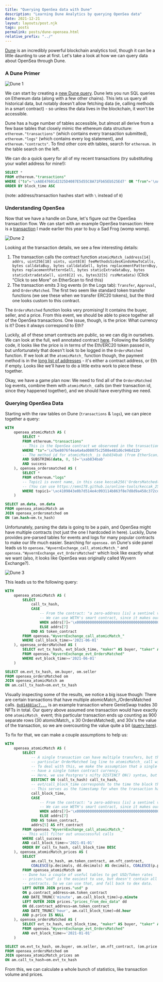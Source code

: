 ```yaml
---
title: "Querying OpenSea data with Dune"
description: "Learning Dune Analytics by querying OpenSea data"
date: 2021-12-21
layout: layouts/post.njk
tags: posts
permalink: posts/dune-opensea.html
relative_prefix: "../"
---
```


[Dune](https://dune.xyz/browse/dashboards) is an incredibly powerful blockchain analytics tool, though it can be a little daunting to use at first. Let's take a look at how we can query data about OpenSea through Dune.

### A Dune Primer

![Dune 1](../static/img/dune-1.png)

We can start by creating a [new Dune query](https://dune.xyz/queries). Dune lets you run SQL queries on Ethereum data (along with a few other chains). This lets us query all historical data, but notably doesn't allow fetching data (ie, calling methods in a smart contract) - so unless the data lives in the blockchain, it won't be accessible.

Dune has a huge number of tables accessible, but almost all derive from a few base tables that closely mimic the ethereum data structure: `ethereum."transactions"` (which contains every transaction submitted), `ethereum."logs"` (which contains every log statement), and `ethereum."contracts"`. To find other core eth tables, search for `ethereum.` in the table search on the left.

We can do a quick query for all of my recent transactions (try substituting your wallet address for mine!):
``` sql
SELECT *
FROM ethereum."transactions"
WHERE ("to"='\xA8E47601d2325D4087E5d55C8A71Fb65Eb525Ed7' OR "from"='\xA8E47601d2325D4087E5d55C8A71Fb65Eb525Ed7')
ORDER BY block_time ASC
```
(note: address/transaction hashes start with `\` instead of `0`)

### Understanding OpenSea

Now that we have a handle on Dune, let's figure out the OpenSea transaction flow. We can start with an example OpenSea transaction: Here is a [transaction](https://etherscan.io/tx/0xe4f1291b040aa108eec4f79dd5db751174c23b040a71ced2597bdf3170c9c282) I made earlier this year to buy a Sad Frog (womp womp).

![Dune 2](../static/img/dune-2.png)

Looking at the transaction details, we see a few interesting details:
1. The transaction calls the contract function `atomicMatch_(address[14] addrs, uint256[18] uints, uint8[8] feeMethodsSidesKindsHowToCalls, bytes calldataBuy, bytes calldataSell, bytes replacementPatternBuy, bytes replacementPatternSell, bytes staticExtradataBuy, bytes staticExtradataSell, uint8[2] vs, bytes32[5] rssMetadata)` (Click "Click to see More" on EtherScan to find this)
2. The transaction emits 3 log events (in the Logs tab): `Transfer`, `Approval`, and `OrdersMatched`. The first two seem like standard token transfer functions (we see these when we transfer ERC20 tokens), but the third one looks custom to this contract.

The `OrdersMatched` function looks very promising! It contains the buyer, seller, and a price. From this event, we should be able to piece together all of the OpenSea transactions. One issue, though, is the price: What currency is it? Does it always correspond to Eth?

Luckily, all of these smart contracts are public, so we can dig in ourselves. We can look at the full, well annotated contract [here](https://github.com/alex-x-crypto/OpenSea-Doc/blob/master/contracts/WyvernExchange.sol). Following the Solidity code, it looks like the price is in terms of the Eth/ERC20 token passed in, but unfortunately that doesn't look to be logged in the `OrdersMatched` function. If we look at the `atomicMatch_` function though, the payment method is in the [long list of addresses](https://github.com/alex-x-crypto/OpenSea-Doc/blob/master/contracts/WyvernExchange.sol#L464-L465) - it's either a contract address, or Eth if empty. Looks like we'll have to do a little extra work to piece these together.

Okay, we have a game plan now: We need to find all of the `OrdersMatched` log events, combine them with `atomicMatch_` calls (on their transaction id, since they happened together), and we should have everything we need.

### Querying OpenSea Data

Starting with the raw tables on Dune (`transactions` & `logs`), we can piece together a query:

``` sql
WITH
    opensea_atomicMatch AS (
        SELECT *
        FROM ethereum."transactions"
        -- This is the OpenSea contract we observeed in the transaction above
        WHERE "to"='\x7be8076f4ea4a4ad08075c2508e481d6c946d12b'
        -- The method id for atomicMatch_ is 0ab834bab (from EtherScan)
        AND SUBSTRING(data, 0, 5)='\xab834bab'
        AND success
    ), opensea_ordersmatched AS (
        SELECT *
        FROM ethereum."logs"
        -- Topic1 is event name, in this case keccak256('OrdersMatched(bytes32,bytes32,address,address,uint256,bytes32)')
        -- (You can use https://emn178.github.io/online-tools/keccak_256.html to calculate it)
        WHERE topic1='\xc4109843e0b7d514e4c093114b863f8e7d8d9a458c372cd51bfe526b588006c9'
    )

SELECT am.data, om.data
FROM opensea_atomicMatch am
JOIN opensea_ordersmatched om
ON (am.hash=om.tx_hash)
```

Unfortunately, parsing the data is going to be a pain, and OpenSea might have multiple contracts (not just the one I hardcoded in here). Luckily, Dune provides pre-parsed tables for events and logs for many popular contracts to make our life much easier. Searching for `opensea.` on Dune's side panel leads us to `opensea."WyvernExchange_call_atomicMatch_"` and `opensea."WyvernExchange_evt_OrdersMatched"` which look like exactly what we want (also, it looks like OpenSea was originally called Wyvern Exchange?).

![Dune 3](../static/img/dune-3.png)

This leads us to the following query:
``` sql
WITH
    opensea_atomicMatch AS (
        SELECT
            call_tx_hash,
            CASE
                -- From the contract: "a zero-address [is] a sentinel value for Ether"
                -- We can use WETH's smart contract, since it makes our queries a little easier below
                WHEN addrs[7]='\x0000000000000000000000000000000000000000' THEN '\xc02aaa39b223fe8d0a0e5c4f27ead9083c756cc2'
                ELSE addrs[7]
            END AS token_contract
        FROM opensea."WyvernExchange_call_atomicMatch_"
        WHERE call_block_time>='2021-06-01'
    ), opensea_ordersMatched AS (
        SELECT evt_tx_hash, evt_block_time, "maker" AS buyer, "taker" AS seller, "price"
        FROM opensea."WyvernExchange_evt_OrdersMatched"
        WHERE evt_block_time>='2021-06-01'
    )

SELECT om.evt_tx_hash, om.buyer, om.seller
FROM opensea_ordersMatched om
JOIN opensea_atomicMatch am
ON am.call_tx_hash=om.evt_tx_hash
```

Visually inspecting some of the results, we notice a big issue though: There are certain transactions that have multiple atomicMatch_/OrdersMatched calls. [`0x014881ac7...`](https://etherscan.io/tx/0x014881ac74c9624420ae3438aa0fda93d79d66a6a0eb720805cf3927fb10dbff) is an example transaction where GenieSwap trades 30 NFTs in total. Our query above assumed one transaction would have exactly one `atomicMatch_` event; this particular transaction ends up counting as 900 separate rows (30 atomicMatch_ x 30 OrdersMatched), and 30x's the value of the transaction, so we are overcounting the value quite a bit ([query here](https://dune.xyz/queries/312088)).


To fix for that, we can make a couple assumptions to help us:
``` sql
WITH
    opensea_atomicMatch AS (
        SELECT
            -- A single transaction can have multiple transfers, but there is no way to correlate a
            -- particular OrderMatched log line to atomicMatch_ call within the tx.
            -- To deal with this, we make the assumption that a single transaction (of multiple orders) will only
            -- have a single token contract currency.
            -- Here, we use Postgres's nifty DISTINCT ON() syntax, but we could accomplish the same with a GROUP BY
            DISTINCT ON (call_tx_hash) call_tx_hash,
            -- evt/call_block_time corresponds to the time the block that processed this request was mined.
            -- This serves as the timestamp for when the transaction happened.
            call_block_time,
            CASE
                -- From the contract: "a zero-address [is] a sentinel value for Ether"
                -- We can use WETH's smart contract, since it makes our queries a little easier below
                WHEN addrs[7]='\x0000000000000000000000000000000000000000' THEN '\xc02aaa39b223fe8d0a0e5c4f27ead9083c756cc2'
                ELSE addrs[7]
            END AS token_contract,
            addrs[5] AS nft_contract
        FROM opensea."WyvernExchange_call_atomicMatch_"
        -- This will filter out unsuccessful calls
        WHERE call_success
        AND call_block_time>='2021-01-01'
        ORDER BY call_tx_hash, call_block_time DESC
    ), opensea_atomicMatch_prices AS (
        SELECT
            am.call_tx_hash, am.token_contract, am.nft_contract,
            COALESCE(p.decimals, dd.decimals) AS decimals, COALESCE(p.price, dd.median_price) AS price
        FROM opensea_atomicMatch am
        -- Dune has a couple of useful tables to get USD/Token rates
        -- prices."usd" is the easiest to use, but doesn't contain all
        -- contracts. So we can use that, and fall back to dex data.
        LEFT OUTER JOIN prices."usd" p
        ON p.contract_address=am.token_contract
        AND DATE_TRUNC('minute', am.call_block_time)=p.minute
        LEFT OUTER JOIN prices."prices_from_dex_data" dd
        ON dd.contract_address=am.token_contract
        AND DATE_TRUNC('hour', am.call_block_time)=dd.hour
        AND p.price IS NULL
    ), opensea_ordersMatched AS (
        SELECT evt_tx_hash, evt_block_time, "maker" AS buyer, "taker" AS seller, "price"
        FROM opensea."WyvernExchange_evt_OrdersMatched"
        AND evt_block_time>='2021-01-01'
    )

SELECT om.evt_tx_hash, om.buyer, om.seller, am.nft_contract, (om.price / 10^am.decimals) * am.price AS price_usd
FROM opensea_ordersMatched om
JOIN opensea_atomicMatch_prices am
ON am.call_tx_hash=om.evt_tx_hash
```

From this, we can calculate a whole bunch of statistics, like transaction volume and prices.
